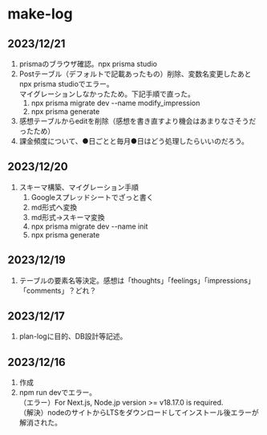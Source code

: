 # make-log

## 2023/12/21

1. prismaのブラウザ確認。npx prisma studio
2. Postテーブル（デフォルトで記載あったもの）削除、変数名変更したあとnpx prisma studioでエラー。  
   マイグレーションしなかったため。下記手順で直った。
   1. npx prisma migrate dev --name modify_impression
   2. npx prisma generate
3. 感想テーブルからeditを削除（感想を書き直すより機会はあまりなさそうだったため）
4. 課金頻度について、●日ごとと毎月●日はどう処理したらいいのだろう。

## 2023/12/20

1. スキーマ構築、マイグレーション手順
   1. Googleスプレッドシートでざっと書く
   2. md形式へ変換
   3. md形式→スキーマ変換
   4. npx prisma migrate dev --name init
   5. npx prisma generate

## 2023/12/19

1. テーブルの要素名等決定。感想は「thoughts」「feelings」「impressions」「comments」？どれ？

## 2023/12/17

1. plan-logに目的、DB設計等記述。

## 2023/12/16

1. 作成
2. npm run devでエラー。  
   （エラー）For Next.js, Node.jp version >= v18.17.0 is required.  
   （解決）nodeのサイトからLTSをダウンロードしてインストール後エラーが解消された。
